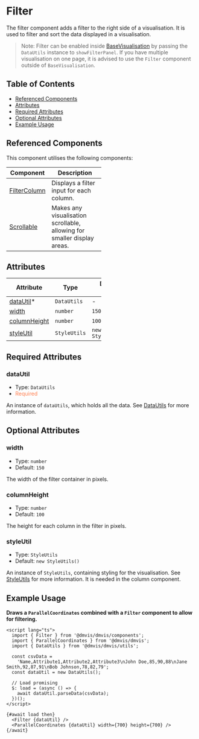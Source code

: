 # Filter

The filter component adds a filter to the right side of a visualisation.
It is used to filter and sort the data displayed in a visualisation.

> Note: Filter can be enabled inside [BaseVisualisation](components/basevisualisation.md) by passing the `DataUtils` instance to `showFilterPanel`. If you have multiple visualisation on one page, it is advised to use the `Filter` component outside of `BaseVisualisation`.

## Table of Contents

- [Referenced Components](#referenced-components)
- [Attributes](#attributes)
- [Required Attributes](#required-attributes)
- [Optional Attributes](#optional-attributes)
- [Example Usage](#example-usage)

## Referenced Components

This component utilises the following components:

<table style="width: 50%">
  <thead>
    <tr>
      <th style="width: 20%;">Component</th>
      <th style="width: 80%;">Description</th>
    </tr>
  </thead>
  <tbody>
    <tr>
      <td><a href="#/columns/FilterColumn.md">FilterColumn</a></td>
      <td>Displays a filter input for each column.</td>
    </tr>
    <tr>
      <td><a href="#/components/Scrollable.md">Scrollable</a></td>
      <td>Makes any visualisation scrollable, allowing for smaller display areas.</td>
    </tr>
  </tbody>
</table>

## Attributes

<table style="width: 50%">
  <thead>
    <tr>
      <th style="width: 33%;">Attribute</th>
      <th style="width: 33%;">Type</th>
      <th style="width: 33%;">Default Value</th>
    </tr>
  </thead>
  <tbody>
    <tr>
      <td><a href="#components/Filter?id=datautil">dataUtil</a>*</td>
      <td><code>DataUtils</code></td>
      <td>-</td>
    </tr>
    <tr>
      <td><a href='#components/Filter?id=width'>width</a></td>
      <td><code>number</code></td>
      <td><code>150</code></td>
    </tr>
    <tr>
      <td><a href='#components/Filter?id=columnheight'>columnHeight</a></td>
      <td><code>number</code></td>
      <td><code>100</code></td>
    </tr>
    <tr>
      <td><a href='#components/Filter?id=styleutil'>styleUtil</a></td>
      <td><code>StyleUtils</code></td>
      <td><code>new StyleUtils()</code></td>
    </tr>
  </tbody>
</table>

## Required Attributes

### dataUtil

- Type: `DataUtils`
- <span style="color:coral">Required</span>

An instance of `dataUtils`, which holds all the data. See [DataUtils](utils/DataUtils.md) for more information.

## Optional Attributes

### width

- Type: `number`
- Default: `150`

The width of the filter container in pixels.

### columnHeight

- Type: `number`
- Default: `100`

The height for each column in the filter in pixels.

### styleUtil

- Type: `StyleUtils`
- Default: `new StyleUtils()`

An instance of `StyleUtils`, containing styling for the visualisation. See [StyleUtils](utils/styleUtils.md) for more information.
It is needed in the column component.

## Example Usage

<b> Draws a `ParallelCoordinates` combined with a `Filter` component to allow for filtering.</b>

```svelte
<script lang="ts">
  import { Filter } from '@dmvis/dmvis/components';
  import { ParallelCoordinates } from '@dmvis/dmvis';
  import { DataUtils } from '@dmvis/dmvis/utils';

  const csvData =
    'Name,Attribute1,Attribute2,Attribute3\nJohn Doe,85,90,88\nJane Smith,92,87,91\nBob Johnson,78,82,79';
  const dataUtil = new DataUtils();

  // Load promising
  $: load = (async () => {
    await dataUtil.parseData(csvData);
  })();
</script>

{#await load then}
  <Filter {dataUtil} />
  <ParallelCoordinates {dataUtil} width={700} height={700} />
{/await}
```
